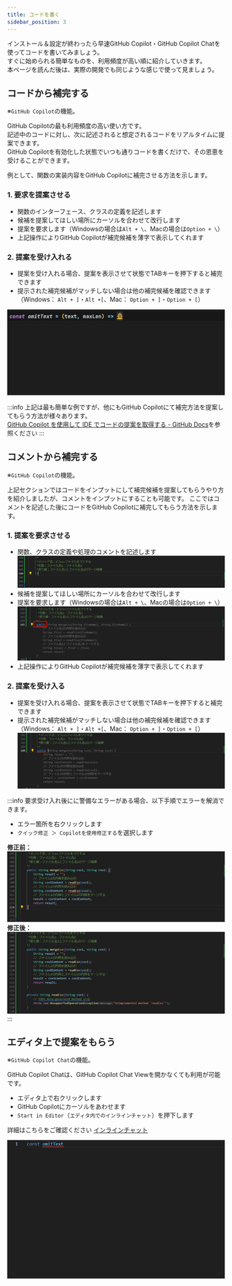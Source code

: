 ```yaml
---
title: コードを書く
sidebar_position: 3
---
```


インストール＆設定が終わったら早速GitHub Copilot・GitHub Copilot Chatを使ってコードを書いてみましょう。<br/>
すぐに始められる簡単なものを、利用頻度が高い順に紹介していきます。<br/>
本ページを読んだ後は、実際の開発でも同じような感じで使って見ましょう。

## コードから補完する

※`GitHub Copilot`の機能。

GitHub Copilotの最も利用頻度の高い使い方です。<br/>
記述中のコードに対し、次に記述されると想定されるコードをリアルタイムに提案できます。<br/>
GitHub Copilotを有効化した状態でいつも通りコードを書くだけで、その恩恵を受けることができます。<br/>

例として、関数の実装内容をGitHub Copilotに補完させる方法を示します。

### 1. 要求を提案させる

- 関数のインターフェース、クラスの定義を記述します
- 候補を提案してほしい場所にカーソルを合わせて改行します
- 提案を要求します（Windowsの場合は`Alt + \`、Macの場合は`Option + \`）
- 上記操作によりGitHub Copilotが補完候補を薄字で表示してくれます
  
### 2. 提案を受け入れる

- 提案を受け入れる場合、提案を表示させて状態でTABキーを押下すると補完できます
- 提示された補完候補がマッチしない場合は他の補完候補を確認できます（Windows： `Alt + ]`・`Alt +[`、Mac： `Option + ]`・`Option + [`）

![コード補完手順（gifアニメ）](images/code-completion.gif)

:::info
上記は最も簡単な例ですが、他にもGitHub Copilotにて補完方法を提案してもらう方法が様々あります。<br/>
[GitHub Copilot を使用して IDE でコードの提案を取得する - GitHub Docs](https://docs.github.com/ja/copilot/using-github-copilot/getting-started-with-github-copilot#seeing-your-first-suggestion)を参照ください
:::

## コメントから補完する

※`GitHub Copilot`の機能。

上記セクションではコードをインプットにして補完候補を提案してもらうやり方を紹介しましたが、コメントをインプットにすることも可能です。
ここではコメントを記述した後にコードをGitHub Copilotに補完してもらう方法を示します。

### 1. 提案を要求させる

- 関数、クラスの定義や処理のコメントを記述します
  ![コード補完元のコメント](images/code-completion_1.png)
- 候補を提案してほしい場所にカーソルを合わせて改行します
- 提案を要求します（Windowsの場合は`Alt + \`、Macの場合は`Option + \`）
  ![コード補完：提案の要求](images/code-completion_2.png)
- 上記操作によりGitHub Copilotが補完候補を薄字で表示してくれます

### 2. 提案を受け入る

- 提案を受け入れる場合、提案を表示させて状態でTABキーを押下すると補完できます
- 提示された補完候補がマッチしない場合は他の補完候補を確認できます（Windows： `Alt + ]`・`Alt +[`、Mac： `Option + ]`・`Option + [`）
  ![コード補完：他提案の確認](images/code-completion_3.png)

:::info
要求受け入れ後にに警備なエラーがある場合、以下手順でエラーを解消できます。

- エラー箇所を右クリックします
- `クイック修正 ＞ Copilotを使用修正する`を選択します

**修正前：**<br/>
![コード補完：提案受け入れ前](images/code-completion_4.png)<br/>
**修正後：**<br/>
![コード補完：提案受け入れ後](images/code-completion_5.png)
:::

## エディタ上で提案をもらう

※`GitHub Copilot Chat`の機能。

GitHub Copilot Chatは、GitHub Copilot Chat Viewを開かなくても利用が可能です。

- エディタ上で右クリックします
- GitHub Copilotにカーソルをあわせます
- `Start in Editor`（`エディタ内でのインラインチャット`）を押下します

詳細はこちらをご確認ください [インラインチャット](../08_vscode-extention/01_github-copilot/03_inline-chat.md)

![インラインチャットで提案をもらう手順（gifアニメ）](images/inline-chat.gif)
